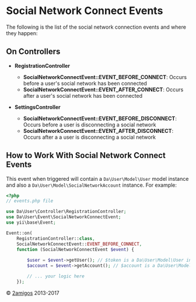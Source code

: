 Social Network Connect Events
=============================

The following is the list of the social network connection events and where they happen: 


On Controllers
--------------

- **RegistrationController**
    - **SocialNetworkConnectEvent::EVENT_BEFORE_CONNECT**: Occurs before a user's social network has been connected
    - **SocialNetworkConnectEvent::EVENT_AFTER_CONNECT**: Occurs after a user's social network has been connected


- **SettingsController**
    - **SocialNetworkConnectEvent::EVENT_BEFORE_DISCONNECT**: Occurs before a user is disconnecting a social network
    - **SocialNetworkConnectEvent::EVENT_AFTER_DISCONNECT**: Occurs after a a user is disconnecting a social network


How to Work With Social Network Connect Events
----------------------------------------------

This event when triggered will contain a `Da\User\Model\User` model instance and also a 
`Da\User\Model\SocialNetworkAccount` instance. For example: 

```php
<?php 
// events.php file

use Da\User\Controller\RegistrationController;
use Da\User\Event\SocialNetworkConnectEvent;
use yii\base\Event;

Event::on(
    RegistrationController::class, 
    SocialNetworkConnectEvent::EVENT_BEFORE_CONNECT, 
    function (SocialNetworkConnectEvent $event) {
    
        $user = $event->getUser(); // $token is a Da\User\Model\User instance
        $account = $event->getAccount(); // $account is a Da\User\Model\SocialNetworkAccount

        // ... your logic here
    });

```

© [2amigos](http://www.2amigos.us/) 2013-2017
